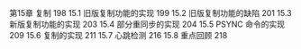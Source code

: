 第15章 复制 198
15.1 旧版复制功能的实现 199
15.2 旧版复制功能的缺陷 201
15.3 新版复制功能的实现 203
15.4 部分重同步的实现 204
15.5 PSYNC 命令的实现 209
15.6 复制的实现 211
15.7 心跳检测 216
15.8 重点回顾 218